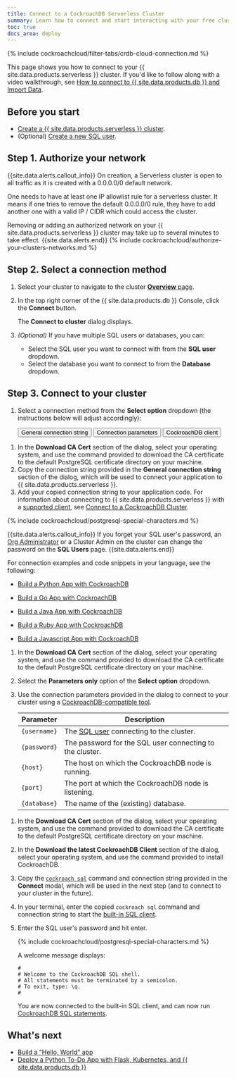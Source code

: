 ```yaml
---
title: Connect to a CockroachDB Serverless Cluster
summary: Learn how to connect and start interacting with your free cluster.
toc: true
docs_area: deploy
---
```


{% include cockroachcloud/filter-tabs/crdb-cloud-connection.md %}

This page shows you how to connect to your {{ site.data.products.serverless }} cluster. If you'd like to follow along with a video walkthrough, see [How to connect to {{ site.data.products.db }} and Import Data](https://www.youtube.com/watch?v=XJZD1rorEQE).

## Before you start

- [Create a {{ site.data.products.serverless }} cluster](create-a-serverless-cluster.html).
- (Optional) [Create a new SQL user](managing-access.html#create-a-sql-user).

## Step 1. Authorize your network
{{site.data.alerts.callout_info}}
On creation, a Serverless cluster is open to all traffic as it is created with a 0.0.0.0/0 default network.

One needs to have at least one IP allowlist rule for a serverless cluster. It means if one tries to remove the default 0.0.0.0/0 rule, they have to add another one with a valid IP / CIDR which could access the cluster.

Removing or adding an authorized network on your {{ site.data.products.serverless }} cluster may take up to several minutes to take effect.
{{site.data.alerts.end}}
{% include cockroachcloud/authorize-your-clusters-networks.md %}

## Step 2. Select a connection method

1. Select your cluster to navigate to the cluster [**Overview** page](cluster-overview-page.html).

1. In the top right corner of the {{ site.data.products.db }} Console, click the **Connect** button.

    The **Connect to cluster** dialog displays.

1. _(Optional)_ If you have multiple SQL users or databases, you can:
    - Select the SQL user you want to connect with from the **SQL user** dropdown.
    - Select the database you want to connect to from the **Database** dropdown.

## Step 3. Connect to your cluster

1. Select a connection method from the **Select option** dropdown (the instructions below will adjust accordingly):

    <div class="filters clearfix">
        <button class="filter-button page-level" data-scope="connection-string">General connection string</button>
        <button class="filter-button page-level" data-scope="connection-parameters">Connection parameters</button>
        <button class="filter-button page-level" data-scope="cockroachdb-client">CockroachDB client</button>
    </div>

  <section class="filter-content" markdown="1" data-scope="connection-string">

1. In the **Download CA Cert** section of the dialog, select your operating system, and use the command provided to download the CA certificate to the default PostgreSQL certificate directory on your machine.
1. Copy the connection string provided in the **General connection string** section of the dialog, which will be used to connect your application to {{ site.data.products.serverless }}.
1. Add your copied connection string to your application code. For information about connecting to {{ site.data.products.serverless }} with a [supported client](../stable/third-party-database-tools.html), see [Connect to a CockroachDB Cluster](../stable/connect-to-the-database.html).

{% include cockroachcloud/postgresql-special-characters.md %}

{{site.data.alerts.callout_info}}
If you forget your SQL user's password, an [Org Administrator](authorization.html#org-administrator-legacy) or a Cluster Admin on the cluster can change the password on the **SQL Users** page.
{{site.data.alerts.end}}

For connection examples and code snippets in your language, see the following:

- [Build a Python App with CockroachDB](../{{site.current_cloud_version}}/build-a-python-app-with-cockroachdb.html)
- [Build a Go App with CockroachDB](../{{site.current_cloud_version}}/build-a-go-app-with-cockroachdb.html)
- [Build a Java App with CockroachDB](../{{site.current_cloud_version}}/build-a-java-app-with-cockroachdb.html)
- [Build a Ruby App with CockroachDB](../{{site.current_cloud_version}}/build-a-ruby-app-with-cockroachdb.html)
- [Build a Javascript App with CockroachDB](../{{site.current_cloud_version}}/build-a-nodejs-app-with-cockroachdb.html)

  </section>
  <section class="filter-content" markdown="1" data-scope="connection-parameters">

1. In the **Download CA Cert** section of the dialog, select your operating system, and use the command provided to download the CA certificate to the default PostgreSQL certificate directory on your machine.
1. Select the **Parameters only** option of the **Select option** dropdown.

1. Use the connection parameters provided in the dialog to connect to your cluster using a [CockroachDB-compatible tool](../{{site.current_cloud_version}}/third-party-database-tools.html).

    Parameter | Description
    ----------|------------
    `{username}`  | The [SQL user](managing-access.html#create-a-sql-user) connecting to the cluster.
    `{password}`  | The password for the SQL user connecting to the cluster.
    `{host}`  | The host on which the CockroachDB node is running.
    `{port}`  | The port at which the CockroachDB node is listening.
    `{database}`  | The name of the (existing) database.

  </section>
  <section class="filter-content" markdown="1" data-scope="cockroachdb-client">

1. In the **Download CA Cert** section of the dialog, select your operating system, and use the command provided to download the CA certificate to the default PostgreSQL certificate directory on your machine.
1. In the **Download the latest CockroachDB Client** section of the dialog, select your operating system, and use the command provided to install CockroachDB.
1. Copy the [`cockroach sql`](../stable/cockroach-sql.html) command and connection string provided in the **Connect** modal, which will be used in the next step (and to connect to your cluster in the future).
1. In your terminal, enter the copied `cockroach sql` command and connection string to start the [built-in SQL client](../{{site.current_cloud_version}}/cockroach-sql.html).

1. Enter the SQL user's password and hit enter.

    {% include cockroachcloud/postgresql-special-characters.md %}

    A welcome message displays:

    ~~~
    #
    # Welcome to the CockroachDB SQL shell.
    # All statements must be terminated by a semicolon.
    # To exit, type: \q.
    #
    ~~~

    You are now connected to the built-in SQL client, and can now run [CockroachDB SQL statements](learn-cockroachdb-sql.html).

  </section>

## What's next

- [Build a "Hello, World" app](../{{site.current_cloud_version}}/build-a-python-app-with-cockroachdb-django.html)
- [Deploy a Python To-Do App with Flask, Kubernetes, and {{ site.data.products.db }}](deploy-a-python-to-do-app-with-flask-kubernetes-and-cockroachcloud.html)
